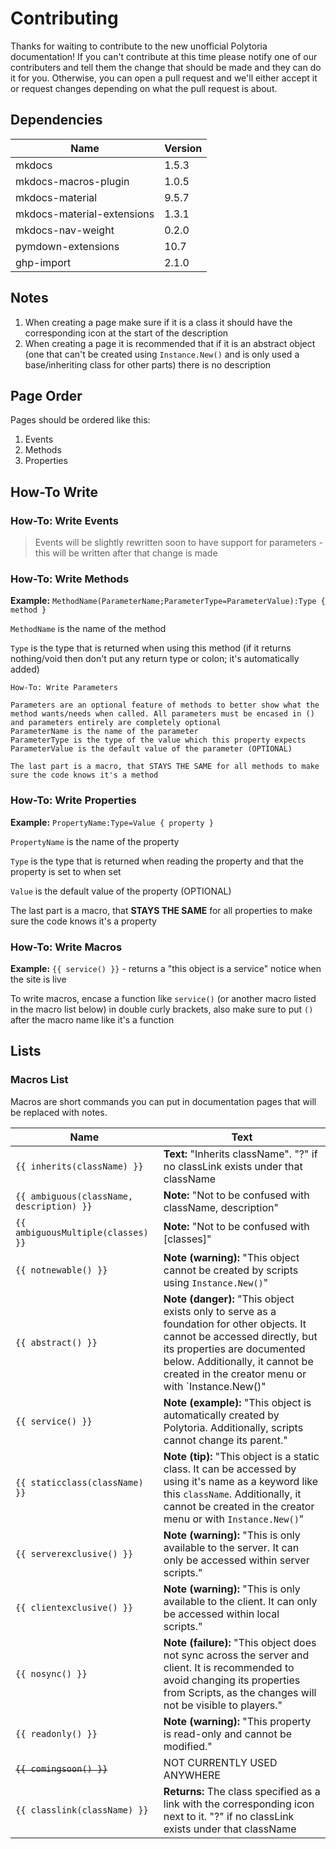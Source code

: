 # Contributing

Thanks for waiting to contribute to the new unofficial Polytoria documentation! If you can't contribute at this time please notify one of our contributers and tell them the change that should be made and they can do it for you. Otherwise, you can open a pull request and we'll either accept it or request changes depending on what the pull request is about.

## Dependencies

| Name                       | Version  |
| -------------------------- | -------- |
| mkdocs                     | 1.5.3    |
| mkdocs-macros-plugin       | 1.0.5    |
| mkdocs-material            | 9.5.7    |
| mkdocs-material-extensions | 1.3.1    |
| mkdocs-nav-weight          | 0.2.0    |
| pymdown-extensions         | 10.7     |
| ghp-import                 | 2.1.0    |

## Notes

1. When creating a page make sure if it is a class it should have the corresponding icon at the start of the description
2. When creating a page it is recommended that if it is an abstract object (one that can't be created using `Instance.New()` and is only used a base/inheriting class for other parts) there is no description

## Page Order

Pages should be ordered like this:

1. Events
2. Methods
3. Properties

## How-To Write

### How-To: Write Events

> Events will be slightly rewritten soon to have support for parameters - this will be written after that change is made

### How-To: Write Methods

**Example:** `MethodName(ParameterName;ParameterType=ParameterValue):Type { method }`

`MethodName` is the name of the method

`Type` is the type that is returned when using this method (if it returns nothing/void then don't put any return type or colon; it's automatically added)

```
How-To: Write Parameters

Parameters are an optional feature of methods to better show what the method wants/needs when called. All parameters must be encased in () and parameters entirely are completely optional
ParameterName is the name of the parameter
ParameterType is the type of the value which this property expects
ParameterValue is the default value of the parameter (OPTIONAL)

The last part is a macro, that STAYS THE SAME for all methods to make sure the code knows it's a method
```

### How-To: Write Properties

**Example:** `PropertyName:Type=Value { property }`

`PropertyName` is the name of the property

`Type` is the type that is returned when reading the property and that the property is set to when set

`Value` is the default value of the property (OPTIONAL)

The last part is a macro, that **STAYS THE SAME** for all properties to make sure the code knows it's a property

### How-To: Write Macros

**Example:** `{{ service() }}` - returns a "this object is a service" notice when the site is live

To write macros, encase a function like `service()` (or another macro listed in the macro list below) in double curly brackets, also make sure to put `()` after the macro name like it's a function

## Lists

### Macros List

Macros are short commands you can put in documentation pages that will be replaced with notes.

| Name                                      | Text                                                                                                                                                                                                                                             |
| ----------------------------------------- | ------------------------------------------------------------------------------------------------------------------------------------------------------------------------------------------------------------------------------------------------ |
| `{{ inherits(className) }}`               | **Text:** "Inherits className". "?" if no classLink exists under that className                                                                                                                                                                  |
| `{{ ambiguous(className, description) }}` | **Note:** "Not to be confused with className, description"                                                                                                                                                                                       |
| `{{ ambiguousMultiple(classes) }}`        | **Note:** "Not to be confused with [classes]"                                                                                                                                                                                                    |
| `{{ notnewable() }}`                      | **Note (warning):** "This object cannot be created by scripts using `Instance.New()`"                                                                                                                                                            |
| `{{ abstract() }}`                        | **Note (danger):** "This object exists only to serve as a foundation for other objects. It cannot be accessed directly, but its properties are documented below. Additionally, it cannot be created in the creator menu or with `Instance.New()" |
| `{{ service() }}`                         | **Note (example):** "This object is automatically created by Polytoria. Additionally, scripts cannot change its parent."                                                                                                                         |
| `{{ staticclass(className) }}`            | **Note (tip):** "This object is a static class. It can be accessed by using it's name as a keyword like this `className`. Additionally, it cannot be created in the creator menu or with `Instance.New()`"                                       |
| `{{ serverexclusive() }}`                 | **Note (warning):** "This is only available to the server. It can only be accessed within server scripts."                                                                                                                                       |
| `{{ clientexclusive() }}`                 | **Note (warning):** "This is only available to the client. It can only be accessed within local scripts."                                                                                                                                        |
| `{{ nosync() }}`                          | **Note (failure):** "This object does not sync across the server and client. It is recommended to avoid changing its properties from Scripts, as the changes will not be visible to players."                                                    |
| `{{ readonly() }}`                        | **Note (warning):** "This property is read-only and cannot be modified."                                                                                                                                                                         |
| ~~`{{ comingsoon() }}`~~                  | NOT CURRENTLY USED ANYWHERE                                                                                                                                                                                                                      |
| `{{ classlink(className) }}`              | **Returns:** The class specified as a link with the corresponding icon next to it. "?" if no classLink exists under that className                                                                                                               |

